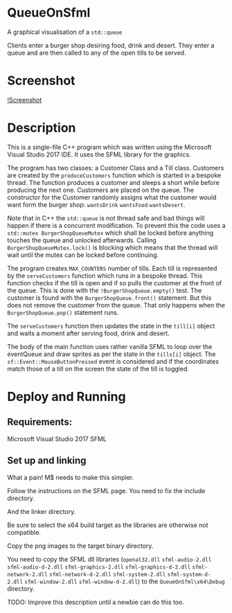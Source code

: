 # QueueOnSfml

A graphical visualisation of a ```std::queue```

Clients enter a burger shop desiring food, drink and desert. They enter a
queue and are then called to any of the open tills to be served.

# Screenshot

[!Screenshot](http://opentechschool-zurich.github.io/cpp-co-learning/topics/threads/Richard/QueueOnSfml/screenshot.png)

# Description

This is a single-file C++ program which was written using the Microsoft Visual
Studio 2017 IDE. It uses the SFML library for the graphics.

The program has two classes: a Customer Class and a Till class.
Customers are created by the ```produceCustomers``` function which is started in a
bespoke thread. The function produces a customer and sleeps a short while
before producing the next one. Customers are placed on the queue. The constructor
for the Customer randomly assigns what the customer would want form the
burger shop: ```wantsDrink``` ```wantsFood``` ```wantsDesert```.

Note that in C++ the ```std::queue``` is not thread safe and bad things will happen
if there is a concurrent modification. To prevent this the code uses a ```std::mutex
BurgerShopQueueMutex``` which shall be locked before anything touches the queue and
unlocked afterwards. Calling ```BurgerShopQueueMutex.lock()``` is blocking which means
that the thread will wait until the mutex can be locked before continuing.

The program creates ```MAX_COUNTERS``` number of tills. Each till is represented by
the ```serveCustomers``` function which runs in a bespoke thread. This function
checks if the till is open and if so pulls the customer at the front of the queue.
This is done with the ```!BurgerShopQueue.empty()``` test. The customer is found
with the ```BurgerShopQueue.front()``` statement. But this does not remove the customer
from the queue. That only happens when the ```BurgerShopQueue.pop()``` statement runs.

The ```serveCustomers``` function then updates the state in the ```till[i]``` object and
waits a moment after serving food, drink and desert.

The body of the main function uses rather vanilla SFML to loop over the
eventQueue and draw sprites as per the state in the ```tills[i]``` object. The
```sf::Event::MouseButtonPressed``` event is considered and if the coordinates
match those of a till on the screen the state of the till is toggled.

# Deploy and Running

## Requirements:
Microsoft Visual Studio 2017
SFML

## Set up and linking
What a pain! M$ needs to make this simpler.

Follow the instructions on the SFML page. You need to fix the include directory.

And the linker directory.

Be sure to select the x64 build target as the libraries are otherwise not compatible.

Copy the png images to the target binary directory.

You need to copy the SFML dll libraries (```openal32.dll```
```sfml-audio-2.dll``` ```sfml-audio-d-2.dll``` ```sfml-graphics-2.dll```
```sfml-graphics-d-2.dll``` ```sfml-network-2.dll``` ```sfml-network-d-2.dll```
```sfml-system-2.dll``` ```sfml-system-d-2.dll``` ```sfml-window-2.dll```
```sfml-window-d-2.dll```) to the ```QueueOnSfml\x64\Debug``` directory.

TODO: Improve this description until a newbie can do this too.
